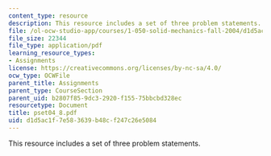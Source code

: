 ```yaml
---
content_type: resource
description: This resource includes a set of three problem statements.
file: /ol-ocw-studio-app/courses/1-050-solid-mechanics-fall-2004/d1d5ac1f7e583639b48cf247c26e5084_pset04_8.pdf
file_size: 22344
file_type: application/pdf
learning_resource_types:
- Assignments
license: https://creativecommons.org/licenses/by-nc-sa/4.0/
ocw_type: OCWFile
parent_title: Assignments
parent_type: CourseSection
parent_uid: b2807f85-9dc3-2920-f155-75bbcbd328ec
resourcetype: Document
title: pset04_8.pdf
uid: d1d5ac1f-7e58-3639-b48c-f247c26e5084
---
```

This resource includes a set of three problem statements.